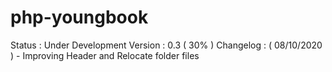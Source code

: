 # php-youngbook
Status : Under Development
Version : 0.3 ( 30% )
Changelog :
( 08/10/2020 ) - Improving Header and Relocate folder files
